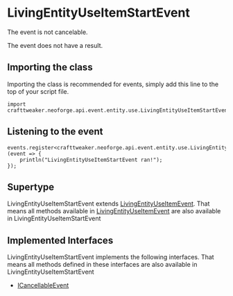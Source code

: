 # LivingEntityUseItemStartEvent

The event is not cancelable.

The event does not have a result.

## Importing the class

Importing the class is recommended for events, simply add this line to the top of your script file.
```zenscript
import crafttweaker.neoforge.api.event.entity.use.LivingEntityUseItemStartEvent;
```


## Listening to the event

```zenscript
events.register<crafttweaker.neoforge.api.event.entity.use.LivingEntityUseItemStartEvent>(event => {
    println("LivingEntityUseItemStartEvent ran!");
});
```


## Supertype

LivingEntityUseItemStartEvent extends [LivingEntityUseItemEvent](/neoforge/api/event/entity/use/LivingEntityUseItemEvent). That means all methods available in [LivingEntityUseItemEvent](/neoforge/api/event/entity/use/LivingEntityUseItemEvent) are also available in LivingEntityUseItemStartEvent

## Implemented Interfaces
LivingEntityUseItemStartEvent implements the following interfaces. That means all methods defined in these interfaces are also available in LivingEntityUseItemStartEvent

- [ICancellableEvent](/neoforge/api/event/ICancellableEvent)

